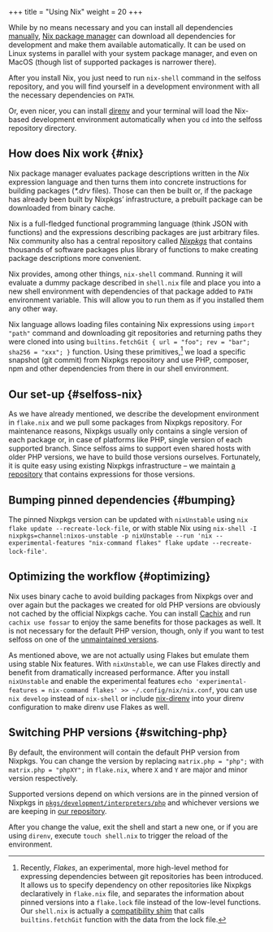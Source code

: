 +++
title = "Using Nix"
weight = 20
+++

While by no means necessary and you can install all dependencies [manually](@/docs/development/setting-up.md), [Nix package manager](https://nixos.org/download.html) can download all dependencies for development and make them available automatically. It can be used on Linux systems in parallel with your system package manager, and even on MacOS (though list of supported packages is narrower there).

After you install Nix, you just need to run `nix-shell` command in the selfoss repository, and you will find yourself in a development environment with all the necessary dependencies on `PATH`.

Or, even nicer, you can install [direnv](https://direnv.net/) and your terminal will load the Nix-based development environment automatically when you `cd` into the selfoss repository directory.

## How does Nix work {#nix}

Nix package manager evaluates package descriptions written in the *Nix* expression language and then turns them into concrete instructions for building packages (*\*.drv* files). Those can then be built or, if the package has already been built by Nixpkgs’ infrastructure, a prebuilt package can be downloaded from binary cache.

Nix is a full-fledged functional programming language (think JSON with functions) and the expressions describing packages are just arbitrary files. Nix community also has a central repository called [*Nixpkgs*](https://github.com/NixOS/nixpkgs) that contains thousands of software packages plus library of functions to make creating package descriptions more convenient.

Nix provides, among other things, `nix-shell` command. Running it will evaluate a dummy package described in `shell.nix` file and place you into a new shell environment with dependencies of that package added to `PATH` environment variable. This will allow you to run them as if you installed them any other way.

Nix language allows loading files containing Nix expressions using `import "path"` command and downloading git repositories and returning paths they were cloned into using `builtins.fetchGit { url = "foo"; rev = "bar"; sha256 = "xxx"; }` function. Using these primitives,[^flakes] we load a specific snapshot (git commit) from Nixpkgs repository and use PHP, composer, npm and other dependencies from there in our shell environment.

[^flakes]: Recently, *Flakes*, an experimental, more high-level method for expressing dependencies between git repositories has been introduced. It allows us to specify dependency on other repositories like Nixpkgs declaratively in `flake.nix` file, and separates the information about pinned versions into a `flake.lock` file instead of the low-level functions. Our `shell.nix` is actually a [compatibility shim](https://github.com/edolstra/flake-compat/) that calls `builtins.fetchGit` function with the data from the lock file.

## Our set-up  {#selfoss-nix}

As we have already mentioned, we describe the development environment in `flake.nix` and we pull some packages from Nixpkgs repository. For maintenance reasons, Nixpkgs usually only contains a single version of each package or, in case of platforms like PHP, single version of each supported branch. Since selfoss aims to support even shared hosts with older PHP versions, we have to build those versions ourselves. Fortunately, it is quite easy using existing Nixpkgs infrastructure – we maintain [a repository](https://github.com/fossar/nix-phps) that contains expressions for those versions.

## Bumping pinned dependencies {#bumping}

The pinned Nixpkgs version can be updated with `nixUnstable` using `nix flake update --recreate-lock-file`, or with stable Nix using `nix-shell -I nixpkgs=channel:nixos-unstable -p nixUnstable --run 'nix --experimental-features "nix-command flakes" flake update --recreate-lock-file'`.

## Optimizing the workflow {#optimizing}

Nix uses binary cache to avoid building packages from Nixpkgs over and over again but the packages we created for old PHP versions are obviously not cached by the official Nixpkgs cache. You can install [Cachix](https://docs.cachix.org/installation.html) and run `cachix use fossar` to enjoy the same benefits for those packages as well. It is not necessary for the default PHP version, though, only if you want to test selfoss on one of the [unmaintained versions](#switching-php).

As mentioned above, we are not actually using Flakes but emulate them using stable Nix features. With `nixUnstable`, we can use Flakes directly and benefit from dramatically increased performance. After you install `nixUnstable` and enable the experimental features `echo 'experimental-features = nix-command flakes' >> ~/.config/nix/nix.conf`, you can use `nix develop` instead of `nix-shell` or include [nix-direnv](https://github.com/nix-community/nix-direnv) into your direnv configuration to make direnv use Flakes as well.

## Switching PHP versions {#switching-php}

By default, the environment will contain the default PHP version from Nixpkgs. You can change the version by replacing `matrix.php = "php";` with `matrix.php = "phpXY";` in `flake.nix`, where `X` and `Y` are major and minor version respectively.

Supported versions depend on which versions are in the pinned version of Nixpkgs in [`pkgs/development/interpreters/php`](https://github.com/NixOS/nixpkgs/tree/nixpkgs-unstable/pkgs/development/interpreters/php) and whichever versions we are keeping in [our repository](https://github.com/fossar/nix-phps).

After you change the value, exit the shell and start a new one, or if you are using `direnv`, execute `touch shell.nix` to trigger the reload of the environment.
